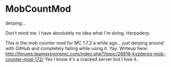 MobCountMod
===========

derping...

Don't mind me. I have absolutely no idea what I'm doing. Herpaderp.

This is the mob counter mod for MC 1.7.2 a while ago... just derping around with GitHub and completely failing while using it. Yay.
Writeup here: http://forums.teamextrememc.com/index.php?/topic/26818-kyzderps-mob-counter-mod-172/
Yes I know it's a cracked server but I love it.
